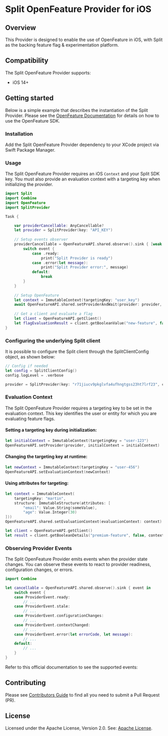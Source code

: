 # Split OpenFeature Provider for iOS

## Overview
This Provider is designed to enable the use of OpenFeature in iOS, with Split as the backing feature flag & experimentation platform.

## Compatibility
The Split OpenFeature Provider supports:
- iOS 14+

## Getting started
Below is a simple example that describes the instantiation of the Split Provider. Please see the [OpenFeature Documentation](https://docs.openfeature.dev/docs/reference/concepts/evaluation-api) for details on how to use the OpenFeature SDK.

### Installation

Add the Split OpenFeature Provider dependency to your XCode project via Swift Package Manager.

### Usage

The Split OpenFeature Provider requires an iOS `Context` and your Split SDK key. You must also provide an evaluation context with a targeting key when initializing the provider.

```swift
import Split
import Combine
import OpenFeature
import SplitProvider

Task {

    var providerCancellable: AnyCancellable?
    let provider = SplitProvider(key: "API_KEY")
    
    // Setup events observer
    providerCancellable = OpenFeatureAPI.shared.observe().sink { [weak self] event in
        switch event {
            case .ready:
                print("Split Provider is ready")
            case .error(let message):
                print("Split Provider error:", message)
            default:
                break
        }
    }
    
    // Setup OpenFeature
    let context = ImmutableContext(targetingKey: "user_key")
    await OpenFeatureAPI.shared.setProviderAndWait(provider: provider, initialContext: context)
    
    // Get a client and evaluate a flag
    let client = OpenFeatureAPI.getClient()
    let flagEvaluationResult = client.getBooleanValue("new-feature", false)
}
```

### Configuring the underlying Split client

It is possible to configure the Split client through the SplitClientConfig object, as shown below:

```swift
// Config if needed
let config = SplitClientConfig()
config.logLevel = .verbose

provider = SplitProvider(key: "r71jiucv9pkglvfa4ufhngtgss23ht7lrf23", config: config)
```

### Evaluation Context

The Split OpenFeature Provider requires a targeting key to be set in the evaluation context. This key identifies the user or entity for which you are evaluating feature flags.

#### Setting a targeting key during initialization:

```swift
let initialContext = ImmutableContext(targetingKey = "user-123")
OpenFeatureAPI.setProvider(provider, initialContext = initialContext)
```

#### Changing the targeting key at runtime:

```swift
let newContext = ImmutableContext(targetingKey = "user-456")
OpenFeatureAPI.setEvaluationContext(newContext)
```

#### Using attributes for targeting:

```swift
let context = ImmutableContext(
    targetingKey: "martin", 
    structure: ImmutableStructure(attributes: [ 
        "email": Value.String(someValue),
        "age": Value.Integer(30)
]))
OpenFeatureAPI.shared.setEvaluationContext(evaluationContext: context)

let client = OpenFeatureAPI.getClient()
let result = client.getBooleanDetails("premium-feature", false, context)
```

### Observing Provider Events

The Split OpenFeature Provider emits events when the provider state changes. You can observe these events to react to provider readiness, configuration changes, or errors.

```swift
import Combine

let cancellable = OpenFeatureAPI.shared.observe().sink { event in
    switch event {
    case ProviderEvent.ready:
        // ...
    case ProviderEvent.stale:
        // ...
    case ProviderEvent.configurationChanges:
        // ...
    case ProviderEvent.contextChanged:
        // ...
    case ProviderEvent.error(let errorCode, let message):
        // ...
    default:
        // ...
    }
}
```

Refer to this official documentation to see the supported events: 

## Contributing
Please see [Contributors Guide](CONTRIBUTORS-GUIDE.md) to find all you need to submit a Pull Request (PR).

## License
Licensed under the Apache License, Version 2.0. See: [Apache License](http://www.apache.org/licenses/LICENSE-2.0).
